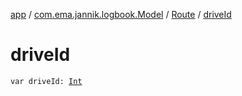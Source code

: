 [app](../../index.md) / [com.ema.jannik.logbook.Model](../index.md) / [Route](index.md) / [driveId](./drive-id.md)

# driveId

`var driveId: `[`Int`](https://kotlinlang.org/api/latest/jvm/stdlib/kotlin/-int/index.html)